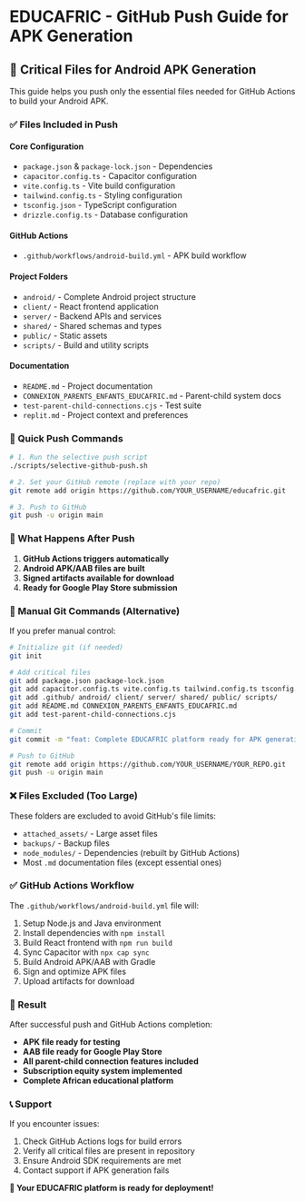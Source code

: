 # EDUCAFRIC - GitHub Push Guide for APK Generation

## 🎯 Critical Files for Android APK Generation

This guide helps you push only the essential files needed for GitHub Actions to build your Android APK.

### ✅ Files Included in Push

#### **Core Configuration**
- `package.json` & `package-lock.json` - Dependencies
- `capacitor.config.ts` - Capacitor configuration  
- `vite.config.ts` - Vite build configuration
- `tailwind.config.ts` - Styling configuration
- `tsconfig.json` - TypeScript configuration
- `drizzle.config.ts` - Database configuration

#### **GitHub Actions**
- `.github/workflows/android-build.yml` - APK build workflow

#### **Project Folders**
- `android/` - Complete Android project structure
- `client/` - React frontend application
- `server/` - Backend APIs and services
- `shared/` - Shared schemas and types
- `public/` - Static assets
- `scripts/` - Build and utility scripts

#### **Documentation**
- `README.md` - Project documentation
- `CONNEXION_PARENTS_ENFANTS_EDUCAFRIC.md` - Parent-child system docs
- `test-parent-child-connections.cjs` - Test suite
- `replit.md` - Project context and preferences

### 🚀 Quick Push Commands

```bash
# 1. Run the selective push script
./scripts/selective-github-push.sh

# 2. Set your GitHub remote (replace with your repo)
git remote add origin https://github.com/YOUR_USERNAME/educafric.git

# 3. Push to GitHub
git push -u origin main
```

### 📱 What Happens After Push

1. **GitHub Actions triggers automatically**
2. **Android APK/AAB files are built**
3. **Signed artifacts available for download**
4. **Ready for Google Play Store submission**

### 🔧 Manual Git Commands (Alternative)

If you prefer manual control:

```bash
# Initialize git (if needed)
git init

# Add critical files
git add package.json package-lock.json
git add capacitor.config.ts vite.config.ts tailwind.config.ts tsconfig.json
git add .github/ android/ client/ server/ shared/ public/ scripts/
git add README.md CONNEXION_PARENTS_ENFANTS_EDUCAFRIC.md
git add test-parent-child-connections.cjs

# Commit
git commit -m "feat: Complete EDUCAFRIC platform ready for APK generation"

# Push to GitHub
git remote add origin https://github.com/YOUR_USERNAME/YOUR_REPO.git
git push -u origin main
```

### ❌ Files Excluded (Too Large)

These folders are excluded to avoid GitHub's file limits:
- `attached_assets/` - Large asset files
- `backups/` - Backup files
- `node_modules/` - Dependencies (rebuilt by GitHub Actions)
- Most `.md` documentation files (except essential ones)

### ✅ GitHub Actions Workflow

The `.github/workflows/android-build.yml` file will:
1. Setup Node.js and Java environment
2. Install dependencies with `npm install`
3. Build React frontend with `npm run build`
4. Sync Capacitor with `npx cap sync`
5. Build Android APK/AAB with Gradle
6. Sign and optimize APK files
7. Upload artifacts for download

### 🎉 Result

After successful push and GitHub Actions completion:
- **APK file ready for testing**
- **AAB file ready for Google Play Store**
- **All parent-child connection features included**
- **Subscription equity system implemented**
- **Complete African educational platform**

### 📞 Support

If you encounter issues:
1. Check GitHub Actions logs for build errors
2. Verify all critical files are present in repository
3. Ensure Android SDK requirements are met
4. Contact support if APK generation fails

**🚀 Your EDUCAFRIC platform is ready for deployment!**